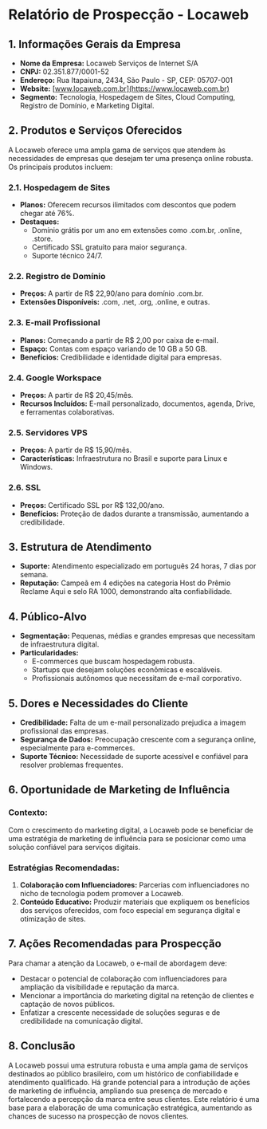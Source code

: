 # Relatório de Prospecção - Locaweb

## 1. Informações Gerais da Empresa
- **Nome da Empresa:** Locaweb Serviços de Internet S/A
- **CNPJ:** 02.351.877/0001-52
- **Endereço:** Rua Itapaiuna, 2434, São Paulo - SP, CEP: 05707-001
- **Website:** [www.locaweb.com.br](https://www.locaweb.com.br)
- **Segmento:** Tecnologia, Hospedagem de Sites, Cloud Computing, Registro de Domínio, e Marketing Digital.

## 2. Produtos e Serviços Oferecidos
A Locaweb oferece uma ampla gama de serviços que atendem às necessidades de empresas que desejam ter uma presença online robusta. Os principais produtos incluem:

### 2.1. Hospedagem de Sites
- **Planos:** Oferecem recursos ilimitados com descontos que podem chegar até 76%.
- **Destaques:**
  - Domínio grátis por um ano em extensões como .com.br, .online, .store.
  - Certificado SSL gratuito para maior segurança.
  - Suporte técnico 24/7.

### 2.2. Registro de Domínio
- **Preços:** A partir de R$ 22,90/ano para domínio .com.br.
- **Extensões Disponíveis:** .com, .net, .org, .online, e outras.

### 2.3. E-mail Profissional
- **Planos:** Começando a partir de R$ 2,00 por caixa de e-mail.
- **Espaço:** Contas com espaço variando de 10 GB a 50 GB.
- **Benefícios:** Credibilidade e identidade digital para empresas.

### 2.4. Google Workspace
- **Preços:** A partir de R$ 20,45/mês.
- **Recursos Incluídos:** E-mail personalizado, documentos, agenda, Drive, e ferramentas colaborativas.

### 2.5. Servidores VPS
- **Preços:** A partir de R$ 15,90/mês.
- **Características:** Infraestrutura no Brasil e suporte para Linux e Windows.

### 2.6. SSL
- **Preços:** Certificado SSL por R$ 132,00/ano.
- **Benefícios:** Proteção de dados durante a transmissão, aumentando a credibilidade.

## 3. Estrutura de Atendimento
- **Suporte:** Atendimento especializado em português 24 horas, 7 dias por semana.
- **Reputação:** Campeã em 4 edições na categoria Host do Prêmio Reclame Aqui e selo RA 1000, demonstrando alta confiabilidade.

## 4. Público-Alvo
- **Segmentação:** Pequenas, médias e grandes empresas que necessitam de infraestrutura digital.
- **Particularidades:**
  - E-commerces que buscam hospedagem robusta.
  - Startups que desejam soluções econômicas e escaláveis.
  - Profissionais autônomos que necessitam de e-mail corporativo.

## 5. Dores e Necessidades do Cliente
- **Credibilidade:** Falta de um e-mail personalizado prejudica a imagem profissional das empresas.
- **Segurança de Dados:** Preocupação crescente com a segurança online, especialmente para e-commerces.
- **Suporte Técnico:** Necessidade de suporte acessível e confiável para resolver problemas frequentes.

## 6. Oportunidade de Marketing de Influência
### Contexto:
Com o crescimento do marketing digital, a Locaweb pode se beneficiar de uma estratégia de marketing de influência para se posicionar como uma solução confiável para serviços digitais.

### Estratégias Recomendadas:
1. **Colaboração com Influenciadores:** Parcerias com influenciadores no nicho de tecnologia podem promover a Locaweb.
2. **Conteúdo Educativo:** Produzir materiais que expliquem os benefícios dos serviços oferecidos, com foco especial em segurança digital e otimização de sites.

## 7. Ações Recomendadas para Prospecção
Para chamar a atenção da Locaweb, o e-mail de abordagem deve:
- Destacar o potencial de colaboração com influenciadores para ampliação da visibilidade e reputação da marca.
- Mencionar a importância do marketing digital na retenção de clientes e captação de novos públicos.
- Enfatizar a crescente necessidade de soluções seguras e de credibilidade na comunicação digital.

## 8. Conclusão
A Locaweb possui uma estrutura robusta e uma ampla gama de serviços destinados ao público brasileiro, com um histórico de confiabilidade e atendimento qualificado. Há grande potencial para a introdução de ações de marketing de influência, ampliando sua presença de mercado e fortalecendo a percepção da marca entre seus clientes. Este relatório é uma base para a elaboração de uma comunicação estratégica, aumentando as chances de sucesso na prospecção de novos clientes.
